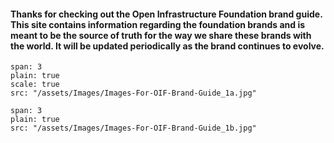 
#### Thanks for checking out the Open Infrastructure Foundation brand guide. This site contains information regarding the foundation brands and is meant to be the source of truth for the way we share these brands with the world. It will be updated periodically as the brand continues to evolve.

```image
span: 3
plain: true
scale: true
src: "/assets/Images/Images-For-OIF-Brand-Guide_1a.jpg"

```

```image
span: 3
plain: true
src: "/assets/Images/Images-For-OIF-Brand-Guide_1b.jpg"
```